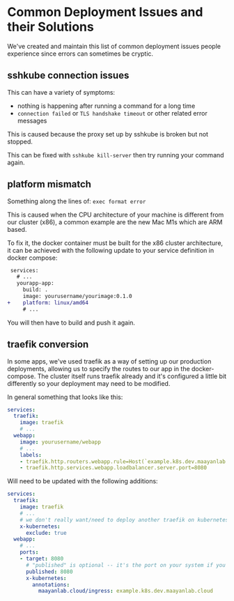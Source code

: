# Common Deployment Issues and their Solutions

We've created and maintain this list of common deployment issues people experience since errors can sometimes be cryptic.

## sshkube connection issues
This can have a variety of symptoms:
- nothing is happening after running a command for a long time
- `connection failed` or `TLS handshake timeout` or other related error messages

This is caused because the proxy set up by sshkube is broken but not stopped.

This can be fixed with `sshkube kill-server` then try running your command again.

## platform mismatch
Something along the lines of: `exec format error`

This is caused when the CPU architecture of your machine is different from our cluster (x86), a common example are the new Mac M1s which are ARM based.

To fix it, the docker container must be built for the x86 cluster architecture, it can be achieved with the following update to your service definition in docker compose:
```diff
 services:
   # ...
   yourapp-app:
     build: .
     image: yourusername/yourimage:0.1.0
+    platform: linux/amd64
     # ...
```

You will then have to build and push it again.

## traefik conversion
In some apps, we've used traefik as a way of setting up our production deployments, allowing us to specify the routes to our app in the docker-compose. The cluster itself runs traefik already and it's configured a little bit differently so your deployment may need to be modified.

In general something that looks like this:
```yaml
services:
  traefik:
    image: traefik
    # ...
  webapp:
    image: yourusername/webapp
    # ...
    labels:
    - traefik.http.routers.webapp.rule=Host(`example.k8s.dev.maayanlab.cloud`)
    - traefik.http.services.webapp.loadbalancer.server.port=8080
```

Will need to be updated with the following additions:
```yaml
services:
  traefik:
    image: traefik
    # ...
    # we don't really want/need to deploy another traefik on kubernetes
    x-kubernetes:
      exclude: true
  webapp:
    # ...
    ports:
    - target: 8080
      # "published" is optional -- it's the port on your system if you use docker compose up
      published: 8080
      x-kubernetes:
        annotations:
          maayanlab.cloud/ingress: example.k8s.dev.maayanlab.cloud
```
